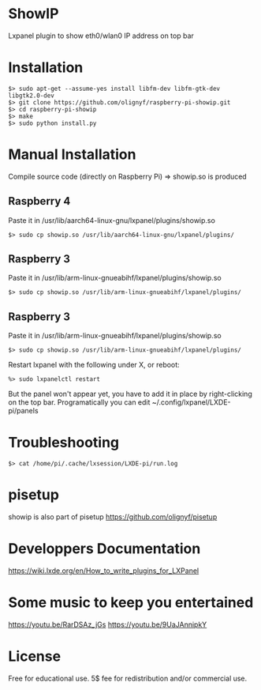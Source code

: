# ShowIP
Lxpanel plugin to show eth0/wlan0 IP address on top bar

# Installation
```
$> sudo apt-get --assume-yes install libfm-dev libfm-gtk-dev libgtk2.0-dev
$> git clone https://github.com/olignyf/raspberry-pi-showip.git
$> cd raspberry-pi-showip
$> make
$> sudo python install.py
```
# Manual Installation 
Compile source code (directly on Raspberry Pi) => showip.so is produced
## Raspberry 4
Paste it in /usr/lib/aarch64-linux-gnu/lxpanel/plugins/showip.so 
```
$> sudo cp showip.so /usr/lib/aarch64-linux-gnu/lxpanel/plugins/
```
## Raspberry 3
Paste it in /usr/lib/arm-linux-gnueabihf/lxpanel/plugins/showip.so 
```
$> sudo cp showip.so /usr/lib/arm-linux-gnueabihf/lxpanel/plugins/
```

## Raspberry 3
Paste it in /usr/lib/arm-linux-gnueabihf/lxpanel/plugins/showip.so 
```
$> sudo cp showip.so /usr/lib/arm-linux-gnueabihf/lxpanel/plugins/
```
Restart lxpanel with the following under X, or reboot:
```
%> sudo lxpanelctl restart
```
But the panel won't appear yet, you have to add it in place by right-clicking on the top bar.
Programatically you can edit ~/.config/lxpanel/LXDE-pi/panels

# Troubleshooting
```
$> cat /home/pi/.cache/lxsession/LXDE-pi/run.log
```

# pisetup
showip is also part of pisetup
https://github.com/olignyf/pisetup

# Developpers Documentation
https://wiki.lxde.org/en/How_to_write_plugins_for_LXPanel

# Some music to keep you entertained
https://youtu.be/RarDSAz_jGs
https://youtu.be/9UaJAnnipkY

# License
Free for educational use.
5$ fee for redistribution and/or commercial use.
